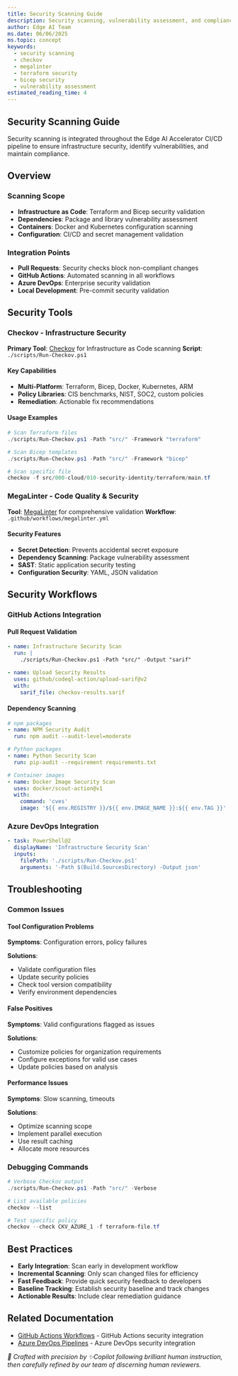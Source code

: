 ```yaml
---
title: Security Scanning Guide
description: Security scanning, vulnerability assessment, and compliance validation for the Edge AI Accelerator CI/CD pipelines.
author: Edge AI Team
ms.date: 06/06/2025
ms.topic: concept
keywords:
  - security scanning
  - checkov
  - megalinter
  - terraform security
  - bicep security
  - vulnerability assessment
estimated_reading_time: 4
---
```


## Security Scanning Guide

Security scanning is integrated throughout the Edge AI Accelerator CI/CD pipeline to ensure infrastructure security, identify vulnerabilities, and maintain compliance.

## Overview

### Scanning Scope

- **Infrastructure as Code**: Terraform and Bicep security validation
- **Dependencies**: Package and library vulnerability assessment
- **Containers**: Docker and Kubernetes configuration scanning
- **Configuration**: CI/CD and secret management validation

### Integration Points

- **Pull Requests**: Security checks block non-compliant changes
- **GitHub Actions**: Automated scanning in all workflows
- **Azure DevOps**: Enterprise security validation
- **Local Development**: Pre-commit security validation

## Security Tools

### Checkov - Infrastructure Security

**Primary Tool**: [Checkov][checkov-tool] for Infrastructure as Code scanning
**Script**: `./scripts/Run-Checkov.ps1`

#### Key Capabilities

- **Multi-Platform**: Terraform, Bicep, Docker, Kubernetes, ARM
- **Policy Libraries**: CIS benchmarks, NIST, SOC2, custom policies
- **Remediation**: Actionable fix recommendations

#### Usage Examples

```powershell
# Scan Terraform files
./scripts/Run-Checkov.ps1 -Path "src/" -Framework "terraform"

# Scan Bicep templates
./scripts/Run-Checkov.ps1 -Path "src/" -Framework "bicep"

# Scan specific file
checkov -f src/000-cloud/010-security-identity/terraform/main.tf
```

### MegaLinter - Code Quality & Security

**Tool**: [MegaLinter][megalinter-tool] for comprehensive validation
**Workflow**: `.github/workflows/megalinter.yml`

#### Security Features

- **Secret Detection**: Prevents accidental secret exposure
- **Dependency Scanning**: Package vulnerability assessment
- **SAST**: Static application security testing
- **Configuration Security**: YAML, JSON validation

## Security Workflows

### GitHub Actions Integration

#### Pull Request Validation

```yaml
- name: Infrastructure Security Scan
  run: |
    ./scripts/Run-Checkov.ps1 -Path "src/" -Output "sarif"

- name: Upload Security Results
  uses: github/codeql-action/upload-sarif@v2
  with:
    sarif_file: checkov-results.sarif
```

#### Dependency Scanning

```yaml
# npm packages
- name: NPM Security Audit
  run: npm audit --audit-level=moderate

# Python packages
- name: Python Security Scan
  run: pip-audit --requirement requirements.txt

# Container images
- name: Docker Image Security Scan
  uses: docker/scout-action@v1
  with:
    command: 'cves'
    image: '${{ env.REGISTRY }}/${{ env.IMAGE_NAME }}:${{ env.TAG }}'
```

### Azure DevOps Integration

```yaml
- task: PowerShell@2
  displayName: 'Infrastructure Security Scan'
  inputs:
    filePath: './scripts/Run-Checkov.ps1'
    arguments: '-Path $(Build.SourcesDirectory) -Output json'
```

## Troubleshooting

### Common Issues

#### Tool Configuration Problems

**Symptoms**: Configuration errors, policy failures

**Solutions**:

- Validate configuration files
- Update security policies
- Check tool version compatibility
- Verify environment dependencies

#### False Positives

**Symptoms**: Valid configurations flagged as issues

**Solutions**:

- Customize policies for organization requirements
- Configure exceptions for valid use cases
- Update policies based on analysis

#### Performance Issues

**Symptoms**: Slow scanning, timeouts

**Solutions**:

- Optimize scanning scope
- Implement parallel execution
- Use result caching
- Allocate more resources

### Debugging Commands

```powershell
# Verbose Checkov output
./scripts/Run-Checkov.ps1 -Path "src/" -Verbose

# List available policies
checkov --list

# Test specific policy
checkov --check CKV_AZURE_1 -f terraform-file.tf
```

## Best Practices

- **Early Integration**: Scan early in development workflow
- **Incremental Scanning**: Only scan changed files for efficiency
- **Fast Feedback**: Provide quick security feedback to developers
- **Baseline Tracking**: Establish security baseline and track changes
- **Actionable Results**: Include clear remediation guidance

## Related Documentation

- [GitHub Actions Workflows](github-actions/) - GitHub Actions security integration
- [Azure DevOps Pipelines](azure-pipelines/) - Azure DevOps security integration

<!-- Reference Links -->
[checkov-tool]: https://www.checkov.io/
[megalinter-tool]: https://megalinter.io/

<!-- markdownlint-disable MD036 -->
*🤖 Crafted with precision by ✨Copilot following brilliant human instruction,
then carefully refined by our team of discerning human reviewers.*
<!-- markdownlint-enable MD036 -->
